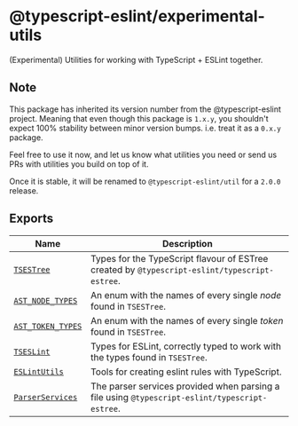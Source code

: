 # @typescript-eslint/experimental-utils

(Experimental) Utilities for working with TypeScript + ESLint together.

## Note

This package has inherited its version number from the @typescript-eslint project.
Meaning that even though this package is `1.x.y`, you shouldn't expect 100% stability between minor version bumps.
i.e. treat it as a `0.x.y` package.

Feel free to use it now, and let us know what utilities you need or send us PRs with utilities you build on top of it.

Once it is stable, it will be renamed to `@typescript-eslint/util` for a `2.0.0` release.

## Exports

| Name                        | Description                                                                                    |
| --------------------------- | ---------------------------------------------------------------------------------------------- |
| [`TSESTree`]                | Types for the TypeScript flavour of ESTree created by `@typescript-eslint/typescript-estree`.  |
| [`AST_NODE_TYPES`]          | An enum with the names of every single _node_ found in `TSESTree`.                             |
| [`AST_TOKEN_TYPES`]         | An enum with the names of every single _token_ found in `TSESTree`.                            |
| [`TSESLint`]                | Types for ESLint, correctly typed to work with the types found in `TSESTree`.                  |
| [`ESLintUtils`]             | Tools for creating eslint rules with TypeScript.                                               |
| [`ParserServices`]          | The parser services provided when parsing a file using `@typescript-eslint/typescript-estree`. |

[`AST_NODE_TYPES`]: ../packages/typescript-estree/src/ts-estree/ast-node-types.ts
[`AST_TOKEN_TYPES`]: ../packages/typescript-estree/src/ts-estree/ast-node-types.ts
[`ESLintUtils`]: ./src/eslint-utils
[`ESLintUtils.createRule`]: ./src/eslint-utils/createRule.ts
[`ParserServices`]: ../packages/typescript-estree/src/ts-estree/parser.ts
[`TSESTree`]: ../packages/typescript-estree/src/ts-estree/ts-estree.ts
[`TSESLint`]: ./src/ts-eslint
